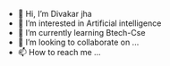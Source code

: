 - 👋 Hi, I’m Divakar jha
- 👀 I’m interested in Artificial intelligence
- 🌱 I’m currently learning Btech-Cse
- 💞️ I’m looking to collaborate on ...
- 📫 How to reach me ...

<!---
Divakar-03/Divakar-03 is a ✨ special ✨ repository because its `README.md` (this file) appears on your GitHub profile.
You can click the Preview link to take a look at your changes.
--->
